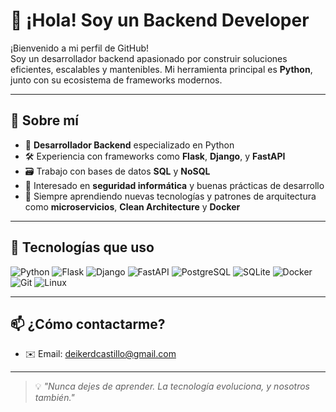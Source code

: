 # 👋 ¡Hola! Soy un Backend Developer

¡Bienvenido a mi perfil de GitHub!  
Soy un desarrollador backend apasionado por construir soluciones eficientes, escalables y mantenibles. Mi herramienta principal es **Python**, junto con su ecosistema de frameworks modernos.

---

## 🧠 Sobre mí

- 🔧 **Desarrollador Backend** especializado en Python
- 🛠️ Experiencia con frameworks como **Flask**, **Django**, y **FastAPI**
- 🗃️ Trabajo con bases de datos **SQL** y **NoSQL**
- 🔐 Interesado en **seguridad informática** y buenas prácticas de desarrollo
- 🚀 Siempre aprendiendo nuevas tecnologías y patrones de arquitectura como **microservicios**, **Clean Architecture** y **Docker**

---

## 🧰 Tecnologías que uso

![Python](https://img.shields.io/badge/-Python-3776AB?style=flat&logo=python&logoColor=white)
![Flask](https://img.shields.io/badge/-Flask-000000?style=flat&logo=flask)
![Django](https://img.shields.io/badge/-Django-092E20?style=flat&logo=django)
![FastAPI](https://img.shields.io/badge/-FastAPI-009688?style=flat&logo=fastapi)
![PostgreSQL](https://img.shields.io/badge/-PostgreSQL-336791?style=flat&logo=postgresql&logoColor=white)
![SQLite](https://img.shields.io/badge/-SQLite-003B57?style=flat&logo=sqlite&logoColor=white)
![Docker](https://img.shields.io/badge/-Docker-2496ED?style=flat&logo=docker&logoColor=white)
![Git](https://img.shields.io/badge/-Git-F05032?style=flat&logo=git&logoColor=white)
![Linux](https://img.shields.io/badge/-Linux-FCC624?style=flat&logo=linux&logoColor=black)

---

## 📫 ¿Cómo contactarme?

- ✉️ Email: deikerdcastillo@gmail.com


---

> 💡 *"Nunca dejes de aprender. La tecnología evoluciona, y nosotros también."*


